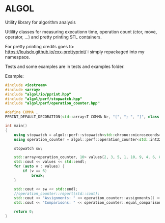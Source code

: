 # ALGOL
Utility library for algorithm analysis

Utlility classes for measuring executionn time, operation count (ctor, move, operator, ...) and pretty printing STL containers.  

For pretty printing credits goes to:  
https://louisdx.github.io/cxx-prettyprint/ i simply repackaged into my namespace. 

Tests and some examples are in tests and examples folder.  

Example:  

```cpp
#include <iostream>
#include <array>
#include "algol/io/pprint.hpp"
#include "algol/perf/stopwatch.hpp"
#include "algol/perf/operation_counter.hpp"

#define COMMA ,
PPRINT_DEFAULT_DECORATION(std::array<T COMMA N>, "[", "; ", "]", class T, std::size_t N)

int main()
{
    using stopwatch = algol::perf::stopwatch<std::chrono::microseconds>;
    using operation_counter = algol::perf::operation_counter<std::int32_t, std::uint64_t>;

    stopwatch sw;

    std::array<operation_counter, 10> values{2, 3, 5, 1, 10, 9, 4, 6, 8, 7};
    std::cout << values << std::endl;
    for (auto v : values) {
        if (v == 6)
            break;
    }

    std::cout << sw << std::endl;
    //operation_counter::report(std::cout);
    std::cout << "Assignments: " << operation_counter::assignments() << '\n';
    std::cout << "Comparisons: " << operation_counter::equal_comparisons() << std::endl;

    return 0;
}
```
